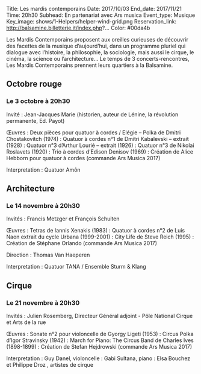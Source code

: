 Title: Les mardis contemporains
Date: 2017/10/03
End_date: 2017/11/21
Time: 20h30
Subhead: En partenariat avec Ars musica
Event_type: Musique
Key_image: shows/1-Helpers/helper-wind-grid.png
Reservation_link: http://balsamine.billetterie.it/index.php?...
Color: #00da4b

Les Mardis Contemporains proposent aux oreilles curieuses de découvrir des facettes de la musique d’aujourd’hui, dans un programme pluriel qui dialogue avec l’histoire, la philosophie, la sociologie, mais aussi le cirque, le cinéma, la science ou l’architecture…
Le temps de 3 concerts-rencontres, Les Mardis Contemporains prennent leurs quartiers à la Balsamine.

## Octobre rouge

### Le 3 octobre à 20h30

Invité
:    Jean-Jacques Marie (historien, auteur de Lénine, la révolution permanente, Ed. Payot)

Œuvres
:    Deux pièces pour quatuor à cordes / Elégie – Polka de Dmitri Chostakovitch (1974)
:    Quatuor à cordes n°1 de Dmitri Kabalevski – extrait (1928)
:    Quatuor n°3 d’Arthur Lourié – extrait (1926)
:    Quatuor n°3 de Nikolai Roslavets (1920)
:    Trio à cordes d’Edison Denisov (1969)
:    Création de Alice Hebborn pour quatuor à cordes (commande Ars Musica 2017)

Interpretation
:    Quatuor Amôn

## Architecture

### Le 14 novembre à 20h30

Invités
:    Francis Metzger et François Schuiten

Œuvres
:    Tetras de Iannis Xenakis (1983)
:    Quatuor à cordes n°2 de Luis Naon extrait du cycle Urbana (1999-2001) 
:    City Life de Steve Reich (1995)
:    Création de Stéphane Orlando (commande Ars Musica 2017)

Direction
:    Thomas Van Haeperen

Interpretation
:    Quatuor TANA / Ensemble Sturm & Klang

## Cirque

### Le 21 novembre à 20h30

Invités
:     Julien Rosemberg, Directeur Général adjoint - Pôle National Cirque et Arts de la rue

Œuvres
:    Sonate n°2 pour violoncelle de Gyorgy Ligeti (1953)
:    Circus Polka d’Igor Stravinsky (1942)
:    March for Piano: The Circus Band de Charles Ives (1898-1899)
:    Création de Stefan Hejdrowski (commande Ars Musica 2017)

Interpretation
:    Guy Danel, violoncelle
:    Gabi Sultana, piano
:    Elsa Bouchez et Philippe Droz , artistes de cirque
